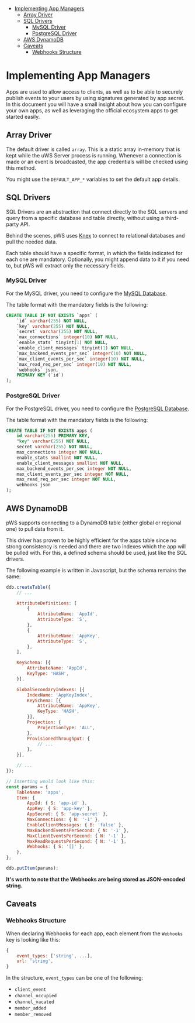 - [Implementing App Managers](#implementing-app-managers)
  - [Array Driver](#array-driver)
  - [SQL Drivers](#sql-drivers)
    - [MySQL Driver](#mysql-driver)
    - [PostgreSQL Driver](#postgresql-driver)
  - [AWS DynamoDB](#aws-dynamodb)
  - [Caveats](#caveats)
    - [Webhooks Structure](#webhooks-structure)

# Implementing App Managers

Apps are used to allow access to clients, as well as to be able to securely publish events to your users by using signatures generated by app secret. In this document you will have a small insight about how you can configure your own apps, as well as leveraging the official ecosystem apps to get started easily.

## Array Driver

The default driver is called `array`. This is a static array in-memory that is kept while the uWS Server process is running. Whenever a connection is made or an event is broadcasted, the app credentials will be checked using this method.

You might use the `DEFAULT_APP_*` variables to set the default app details.

## SQL Drivers

SQL Drivers are an abstraction that connect directly to the SQL servers and query from a specific database and table directly, without using a third-party API.

Behind the scenes, pWS uses [Knex](https://knexjs.org/) to connect to relational databases and pull the needed data.

Each table should have a specific format, in which the fields indicated for each one are mandatory. Optionally, you might append data to it if you need to, but pWS will extract only the necessary fields.

### MySQL Driver

For the MySQL driver, you need to configure the [MySQL Database](ENV.md#mysql-configuration).

The table format with the mandatory fields is the following:

```sql
CREATE TABLE IF NOT EXISTS `apps` (
    `id` varchar(255) NOT NULL,
    `key` varchar(255) NOT NULL,
    `secret` varchar(255) NOT NULL,
    `max_connections` integer(10) NOT NULL,
    `enable_stats` tinyint(1) NOT NULL,
    `enable_client_messages` tinyint(1) NOT NULL,
    `max_backend_events_per_sec` integer(10) NOT NULL,
    `max_client_events_per_sec` integer(10) NOT NULL,
    `max_read_req_per_sec` integer(10) NOT NULL,
    `webhooks` json,
    PRIMARY KEY (`id`)
);
```

### PostgreSQL Driver

For the PostgreSQL driver, you need to configure the [PostgreSQL Database](ENV.md#postgres-configuration).

The table format with the mandatory fields is the following:

```sql
CREATE TABLE IF NOT EXISTS apps (
    id varchar(255) PRIMARY KEY,
    "key" varchar(255) NOT NULL,
    secret varchar(255) NOT NULL,
    max_connections integer NOT NULL,
    enable_stats smallint NOT NULL,
    enable_client_messages smallint NOT NULL,
    max_backend_events_per_sec integer NOT NULL,
    max_client_events_per_sec integer NOT NULL,
    max_read_req_per_sec integer NOT NULL,
    webhooks json
);
```

## AWS DynamoDB

pWS supports connecting to a DynamoDB table (either global or regional one) to pull data from it.

This driver has proven to be highly efficient for the apps table since no strong consistency is needed and there are two indexes which the app will be pulled with. For this, a defined schema should be used, just like the SQL drivers.

The following example is written in Javascript, but the schema remains the same:

```js
ddb.createTable({
    // ...

    AttributeDefinitions: [
        {
            AttributeName: 'AppId',
            AttributeType: 'S',
        },
        {
            AttributeName: 'AppKey',
            AttributeType: 'S',
        },
    ],

    KeySchema: [{
        AttributeName: 'AppId',
        KeyType: 'HASH',
    }],

    GlobalSecondaryIndexes: [{
        IndexName: 'AppKeyIndex',
        KeySchema: [{
            AttributeName: 'AppKey',
            KeyType: 'HASH',
        }],
        Projection: {
            ProjectionType: 'ALL',
        },
        ProvisionedThroughput: {
            // ...
        },
    }],

    // ...
});

// Inserting would look like this:
const params = {
    TableName: 'apps',
    Item: {
        AppId: { S: 'app-id' },
        AppKey: { S: 'app-key' },
        AppSecret: { S: 'app-secret' },
        MaxConnections: { N: '-1' },
        EnableClientMessages: { B: 'false' },
        MaxBackendEventsPerSecond: { N: '-1' },
        MaxClientEventsPerSecond: { N: '-1' },
        MaxReadRequestsPerSecond: { N: '-1' },
        Webhooks: { S: '[]' },
    },
};

ddb.putItem(params);
```

**It's worth to note that the Webhooks are being stored as JSON-encoded string.**

## Caveats

### Webhooks Structure

When declaring Webhooks for each app, each element from the `Webhooks` key is looking like this:

```js
{
    event_types: ['string', ...],
    url: 'string',
}
```

In the structure, `event_types` can be one of the following:

- `client_event`
- `channel_occupied`
- `channel_vacated`
- `member_added`
- `member_removed`

